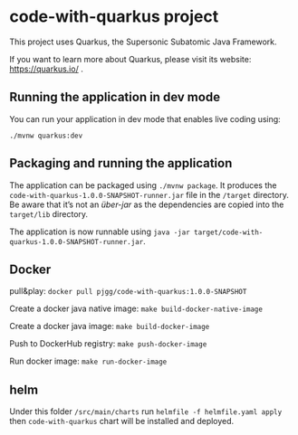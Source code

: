 # code-with-quarkus project

This project uses Quarkus, the Supersonic Subatomic Java Framework.

If you want to learn more about Quarkus, please visit its website: https://quarkus.io/ .

## Running the application in dev mode

You can run your application in dev mode that enables live coding using:
```
./mvnw quarkus:dev
```

## Packaging and running the application

The application can be packaged using `./mvnw package`.
It produces the `code-with-quarkus-1.0.0-SNAPSHOT-runner.jar` file in the `/target` directory.
Be aware that it’s not an _über-jar_ as the dependencies are copied into the `target/lib` directory.

The application is now runnable using `java -jar target/code-with-quarkus-1.0.0-SNAPSHOT-runner.jar`.

## Docker 

pull&play: `docker pull pjgg/code-with-quarkus:1.0.0-SNAPSHOT`

Create a docker java native image: `make build-docker-native-image`

Create a docker java image: `make build-docker-image`

Push to DockerHub registry: `make push-docker-image`

Run docker image: `make run-docker-image`

## helm

Under this folder `/src/main/charts` run `helmfile -f helmfile.yaml apply` then `code-with-quarkus` chart will be installed and deployed.